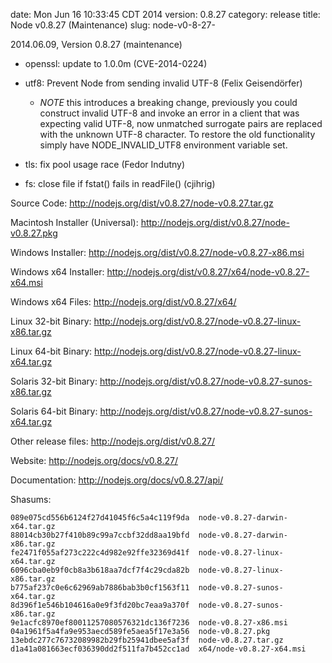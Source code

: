 date: Mon Jun 16 10:33:45 CDT 2014
version: 0.8.27
category: release
title: Node v0.8.27 (Maintenance)
slug: node-v0-8-27-

2014.06.09, Version 0.8.27 (maintenance)

* openssl: update to 1.0.0m (CVE-2014-0224)

* utf8: Prevent Node from sending invalid UTF-8 (Felix Geisendörfer)
  - *NOTE* this introduces a breaking change, previously you could construct
invalid UTF-8 and invoke an error in a client that was expecting valid
UTF-8, now unmatched surrogate pairs are replaced with the unknown UTF-8
character. To restore the old functionality simply have NODE_INVALID_UTF8
environment variable set.

* tls: fix pool usage race (Fedor Indutny)

* fs: close file if fstat() fails in readFile() (cjihrig)


Source Code: http://nodejs.org/dist/v0.8.27/node-v0.8.27.tar.gz

Macintosh Installer (Universal): http://nodejs.org/dist/v0.8.27/node-v0.8.27.pkg

Windows Installer: http://nodejs.org/dist/v0.8.27/node-v0.8.27-x86.msi

Windows x64 Installer: http://nodejs.org/dist/v0.8.27/x64/node-v0.8.27-x64.msi

Windows x64 Files: http://nodejs.org/dist/v0.8.27/x64/

Linux 32-bit Binary: http://nodejs.org/dist/v0.8.27/node-v0.8.27-linux-x86.tar.gz

Linux 64-bit Binary: http://nodejs.org/dist/v0.8.27/node-v0.8.27-linux-x64.tar.gz

Solaris 32-bit Binary: http://nodejs.org/dist/v0.8.27/node-v0.8.27-sunos-x86.tar.gz

Solaris 64-bit Binary: http://nodejs.org/dist/v0.8.27/node-v0.8.27-sunos-x64.tar.gz

Other release files: http://nodejs.org/dist/v0.8.27/

Website: http://nodejs.org/docs/v0.8.27/

Documentation: http://nodejs.org/docs/v0.8.27/api/

Shasums:
```
089e075cd556b6124f27d41045f6c5a4c119f9da  node-v0.8.27-darwin-x64.tar.gz
88014cb30b27f410b89c99a7ccbf32dd8aa19bfd  node-v0.8.27-darwin-x86.tar.gz
fe2471f055af273c222c4d982e92ffe32369d41f  node-v0.8.27-linux-x64.tar.gz
6096cba0eb9f0cb8a3b618aa7dcf7f4c29cda82b  node-v0.8.27-linux-x86.tar.gz
b775af237c0e6c62969ab7886bab3b0cf1563f11  node-v0.8.27-sunos-x64.tar.gz
8d396f1e546b104616a0e9f3fd20bc7eaa9a370f  node-v0.8.27-sunos-x86.tar.gz
9e1acfc8970ef80011257080576321dc136f7236  node-v0.8.27-x86.msi
04a1961f5a4fa9e953aecd589fe5aea5f17e3a56  node-v0.8.27.pkg
13ebdc277c76732089982b29fb25941dbee5af3f  node-v0.8.27.tar.gz
d1a41a081663ecf036390dd2f511fa7b452cc1ad  x64/node-v0.8.27-x64.msi
```

